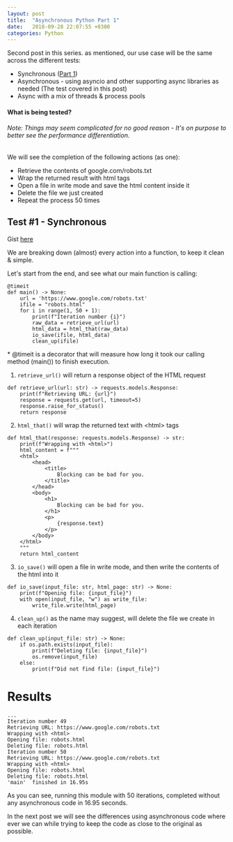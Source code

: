 ```yaml
---
layout: post
title:  "Asynchronous Python Part 1"
date:   2018-09-28 22:07:55 +0300
categories: Python
---
```


Second post in this series. as mentioned, our use case will be the same across the different tests:

* Synchronous ([Part 1](https://norbinsh.github.io/python/2018/09/28/asynchronous-python-part-1.html))
* Asynchronous - using asyncio and other supporting async libraries as needed (The test covered in this post) 
* Async with a mix of threads & process pools

#### What is being tested?
###### Note: Things may seem complicated for no good reason - It's on purpose to better see the performance differentiation.

We will see the completion of the following actions (as one):
* Retrieve the contents of google.com/robots.txt
* Wrap the returned result with html tags
* Open a file in write mode and save the html content inside it
* Delete the file we just created
* Repeat the process 50 times


## Test #1 - Synchronous

Gist [here](https://gist.github.com/Norbinsh/47c8ec36ea48648cf8bee3c56e3cad16)

We are breaking down (almost) every action into a function, to keep it clean & simple.

Let's start from the end, and see what our main function is calling:

```
@timeit
def main() -> None:
    url = 'https://www.google.com/robots.txt'
    ifile = "robots.html"
    for i in range(1, 50 + 1):
        print(f"Iteration number {i}")
        raw_data = retrieve_url(url)
        html_data = html_that(raw_data)
        io_save(ifile, html_data)
        clean_up(ifile)
```
\* @timeit is a decorator that will measure how long it took our calling method (main()) to finish execution.
1. `retrieve_url()` will return a response object of the HTML request
```
def retrieve_url(url: str) -> requests.models.Response:
    print(f"Retrieving URL: {url}")
    response = requests.get(url, timeout=5)
    response.raise_for_status()
    return response
```

2. `html_that()` will wrap the returned text with \<html\> tags
```
def html_that(response: requests.models.Response) -> str:
    print(f"Wrapping with <html>")
    html_content = f"""
    <html>
        <head>
            <title>
                Blocking can be bad for you.
            </title>
        </head>
        <body>
            <h1>
                Blocking can be bad for you.
            </h1>
            <p>
                {response.text}
            </p>
        </body>
    </html>
    """
    return html_content
```
3. `io_save()` will open a file in write mode, and then write the contents of the html into it
```
def io_save(input_file: str, html_page: str) -> None:
    print(f"Opening file: {input_file}")
    with open(input_file, "w") as write_file:
        write_file.write(html_page)
```
4. `clean_up()` as the name may suggest, will delete the file we create in each iteration
```
def clean_up(input_file: str) -> None:
    if os.path.exists(input_file):
        print(f"Deleting file: {input_file}")
        os.remove(input_file)
    else:
        print(f"Did not find file: {input_file}")
```

# Results
```
...
Iteration number 49
Retrieving URL: https://www.google.com/robots.txt
Wrapping with <html>
Opening file: robots.html
Deleting file: robots.html
Iteration number 50
Retrieving URL: https://www.google.com/robots.txt
Wrapping with <html>
Opening file: robots.html
Deleting file: robots.html
'main'  finished in 16.95s
```

As you can see, running this module with 50 iterations, completed without any asynchronous code in 16.95 seconds.

In the next post we will see the differences using asynchronous code where ever we can while trying to keep the code
as close to the original as possible.
